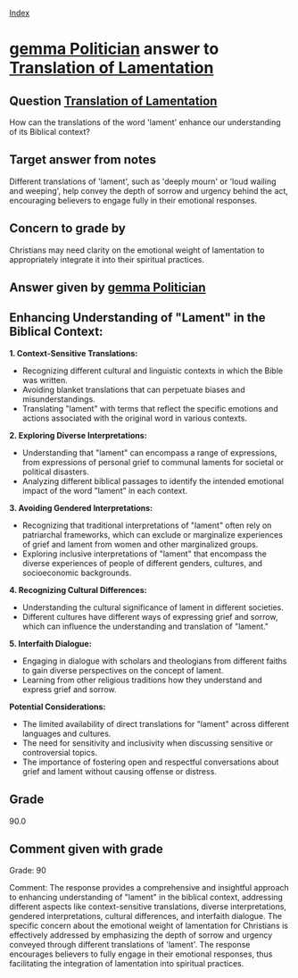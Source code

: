 
[Index](../../index.md)
# [gemma Politician](../../answering_models/gemma_Politician.md) answer to [Translation of Lamentation](../../questions/Translation_of_Lamentation.md)

## Question [Translation of Lamentation](../../questions/Translation_of_Lamentation.md)
How can the translations of the word 'lament' enhance our understanding of its Biblical context?

## Target answer from notes
Different translations of 'lament', such as 'deeply mourn' or 'loud wailing and weeping', help convey the depth of sorrow and urgency behind the act, encouraging believers to engage fully in their emotional responses.

## Concern to grade by
Christians may need clarity on the emotional weight of lamentation to appropriately integrate it into their spiritual practices.

## Answer given by [gemma Politician](../../answering_models/gemma_Politician.md)
## Enhancing Understanding of "Lament" in the Biblical Context:

**1. Context-Sensitive Translations:**

* Recognizing different cultural and linguistic contexts in which the Bible was written.
* Avoiding blanket translations that can perpetuate biases and misunderstandings.
* Translating "lament" with terms that reflect the specific emotions and actions associated with the original word in various contexts.


**2. Exploring Diverse Interpretations:**

* Understanding that "lament" can encompass a range of expressions, from expressions of personal grief to communal laments for societal or political disasters.
* Analyzing different biblical passages to identify the intended emotional impact of the word "lament" in each context.


**3. Avoiding Gendered Interpretations:**

* Recognizing that traditional interpretations of "lament" often rely on patriarchal frameworks, which can exclude or marginalize experiences of grief and lament from women and other marginalized groups.
* Exploring inclusive interpretations of "lament" that encompass the diverse experiences of people of different genders, cultures, and socioeconomic backgrounds.


**4. Recognizing Cultural Differences:**

* Understanding the cultural significance of lament in different societies.
* Different cultures have different ways of expressing grief and sorrow, which can influence the understanding and translation of "lament."


**5. Interfaith Dialogue:**

* Engaging in dialogue with scholars and theologians from different faiths to gain diverse perspectives on the concept of lament.
* Learning from other religious traditions how they understand and express grief and sorrow.

**Potential Considerations:**

* The limited availability of direct translations for "lament" across different languages and cultures.
* The need for sensitivity and inclusivity when discussing sensitive or controversial topics.
* The importance of fostering open and respectful conversations about grief and lament without causing offense or distress.

## Grade
90.0

## Comment given with grade
Grade: 90

Comment: The response provides a comprehensive and insightful approach to enhancing understanding of "lament" in the biblical context, addressing different aspects like context-sensitive translations, diverse interpretations, gendered interpretations, cultural differences, and interfaith dialogue. The specific concern about the emotional weight of lamentation for Christians is effectively addressed by emphasizing the depth of sorrow and urgency conveyed through different translations of 'lament'. The response encourages believers to fully engage in their emotional responses, thus facilitating the integration of lamentation into spiritual practices.

